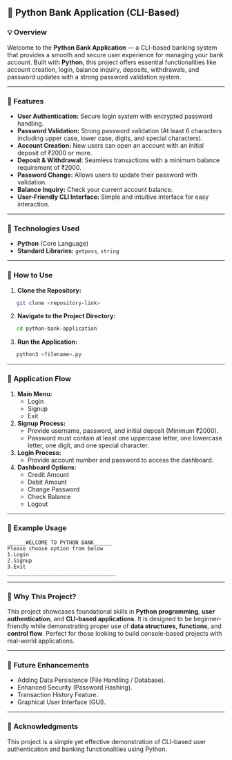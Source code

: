 ## 📌 Python Bank Application (CLI-Based)

### 💡 Overview
Welcome to the **Python Bank Application** — a CLI-based banking system that provides a smooth and secure user experience for managing your bank account. Built with **Python**, this project offers essential functionalities like account creation, login, balance inquiry, deposits, withdrawals, and password updates with a strong password validation system.

---

### 🔑 Features
- **User Authentication:** Secure login system with encrypted password handling.
- **Password Validation:** Strong password validation (At least 6 characters including upper case, lower case, digits, and special characters).
- **Account Creation:** New users can open an account with an initial deposit of ₹2000 or more.
- **Deposit & Withdrawal:** Seamless transactions with a minimum balance requirement of ₹2000.
- **Password Change:** Allows users to update their password with validation.
- **Balance Inquiry:** Check your current account balance.
- **User-Friendly CLI Interface:** Simple and intuitive interface for easy interaction.

---

### 📂 Technologies Used
- **Python** (Core Language)
- **Standard Libraries:** `getpass`, `string`

---

### 🚀 How to Use
1. **Clone the Repository:**
```bash
   git clone <repository-link>
```
2. **Navigate to the Project Directory:**
```bash
   cd python-bank-application
```
3. **Run the Application:**
```bash
   python3 <filename>.py
```

---

### 📖 Application Flow
1. **Main Menu:**
   - Login
   - Signup
   - Exit
2. **Signup Process:**
   - Provide username, password, and initial deposit (Minimum ₹2000).
   - Password must contain at least one uppercase letter, one lowercase letter, one digit, and one special character.
3. **Login Process:**
   - Provide account number and password to access the dashboard.
4. **Dashboard Options:**
   - Credit Amount
   - Debit Amount
   - Change Password
   - Check Balance
   - Logout

---

### 📌 Example Usage
```
______WELCOME TO PYTHON BANK______
Please choose option from below
1.Login
2.Signup
3.Exit
___________________________________
```

---

### 📣 Why This Project?
This project showcases foundational skills in **Python programming**, **user authentication**, and **CLI-based applications**. It is designed to be beginner-friendly while demonstrating proper use of **data structures**, **functions**, and **control flow**. Perfect for those looking to build console-based projects with real-world applications.

---

### 💪 Future Enhancements
- Adding Data Persistence (File Handling / Database).
- Enhanced Security (Password Hashing).
- Transaction History Feature.
- Graphical User Interface (GUI).

---

### 🙌 Acknowledgments
This project is a simple yet effective demonstration of CLI-based user authentication and banking functionalities using Python.
